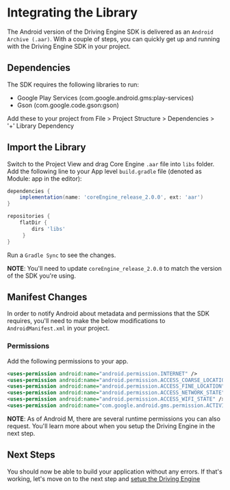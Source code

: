 # Integrating the Library
The Android version of the Driving Engine SDK is delivered as an `Android Archive (.aar)`. With a couple of steps, you can quickly get up and running with the Driving Engine SDK in your project.

## Dependencies
The SDK requires the following libraries to run:
* Google Play Services (com.google.android.gms:play-services)
* Gson (com.google.code.gson:gson)

Add these to your project from File > Project Structure > Dependencies > '+' Library Dependency

## Import the Library
Switch to the Project View and drag Core Engine `.aar` file into `libs` folder. Add the following line to your App level `build.gradle` file (denoted as Module: app in the editor):

```gradle
dependencies {
    implementation(name: 'coreEngine_release_2.0.0', ext: 'aar')
}

repositories {
    flatDir {
        dirs 'libs'
     }
}
```

Run a `Gradle Sync` to see the changes.

__NOTE__: You'll need to update `coreEngine_release_2.0.0` to match the version of the SDK you're using.

## Manifest Changes
In order to notify Android about metadata and permissions that the SDK requires, you'll need to make the below modifications to `AndroidManifest.xml` in your project.

### Permissions
Add the following permissions to your app. 
```xml
<uses-permission android:name="android.permission.INTERNET" />
<uses-permission android:name="android.permission.ACCESS_COARSE_LOCATION" />
<uses-permission android:name="android.permission.ACCESS_FINE_LOCATION" />
<uses-permission android:name="android.permission.ACCESS_NETWORK_STATE" />
<uses-permission android:name="android.permission.ACCESS_WIFI_STATE" />
<uses-permission android:name="com.google.android.gms.permission.ACTIVITY_RECOGNITION" />
```
__NOTE__: As of Android M, there are several runtime permissions you can also request. You'll learn more about when you setup the Driving Engine in the next step.

## Next Steps
You should now be able to build your application without any errors. If that's working, let's move on to the next step and [setup the Driving Engine](../setup-drive-engine/Android.md)